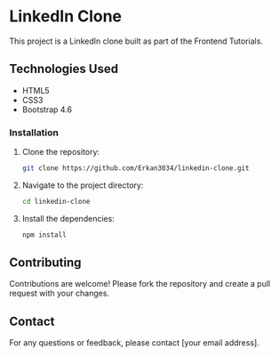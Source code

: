 # LinkedIn Clone

This project is a LinkedIn clone built as part of the Frontend Tutorials.


## Technologies Used

- HTML5
- CSS3
- Bootstrap 4.6


### Installation

1. Clone the repository:
    ```bash
    git clone https://github.com/Erkan3034/linkedin-clone.git
    ```
2. Navigate to the project directory:
    ```bash
    cd linkedin-clone
    ```
3. Install the dependencies:
    ```bash
    npm install
    ```


## Contributing

Contributions are welcome! Please fork the repository and create a pull request with your changes.


## Contact

For any questions or feedback, please contact [your email address].
